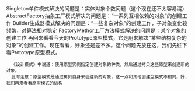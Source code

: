 Singleton单件模式解决的问题是：实体对象个数问题（这个现在还不太容易混）
       AbstractFactory抽象工厂模式解决的问题是：“一系列互相依赖的对象”的创建工作
       Builder生成器模式解决的问题是：“一些复杂对象”的创建工作，子对象变化较频繁，对算法相对稳定
      FactoryMethor工厂方法模式解决的问题是：某个对象的创建工作
      再回来看看今天的Prototype原型模式，它是用来解决“某些结构复杂的对象”的创建工作。现在看看，好象还是差不多。这个问题先放在这，我们先往下看Prototype原型模式。

      
      《设计模式》中说道：使用原型实例指定创建对象的种类，然后通过拷贝这些原型来创建新的对象。
      此时注意：原型模式是通过拷贝自身来创建新的对象，这一点和其他创建型模式不相同。好，我们再来看看原型模式的结构